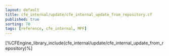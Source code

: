```yaml
---
layout: default
title: cfe_internal/update/cfe_internal_update_from_repository.cf
published: true
sorting: 70
tags: [reference, cfe_internal, MPF]
---
```


[%CFEngine_library_include(cfe_internal/update/cfe_internal_update_from_repository)%]
